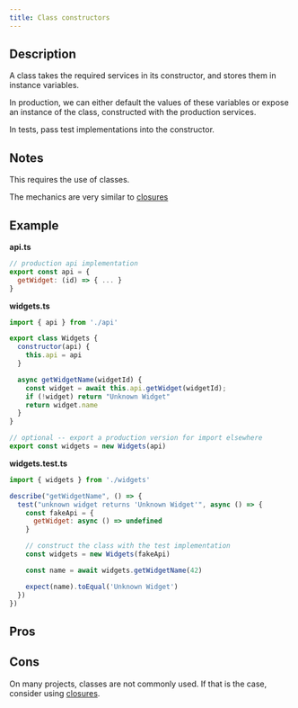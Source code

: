 ```yaml
---
title: Class constructors
---
```


## Description

A class takes the required services in its constructor, and stores them in instance variables.

In production, we can either default the values of these variables or expose an instance of the class, constructed with the production services.

In tests, pass test implementations into the constructor.

## Notes

This requires the use of classes.

The mechanics are very similar to [closures](./closures)

## Example

**api.ts**

```js
// production api implementation
export const api = {
  getWidget: (id) => { ... }
}
```

**widgets.ts**
```js
import { api } from './api'

export class Widgets {
  constructor(api) {
    this.api = api
  }

  async getWidgetName(widgetId) {
    const widget = await this.api.getWidget(widgetId);
    if (!widget) return "Unknown Widget"
    return widget.name
  }
}

// optional -- export a production version for import elsewhere
export const widgets = new Widgets(api)

```

**widgets.test.ts**
```js
import { widgets } from './widgets'

describe("getWidgetName", () => {
  test("unknown widget returns 'Unknown Widget'", async () => {
    const fakeApi = {
      getWidget: async () => undefined
    }

    // construct the class with the test implementation
    const widgets = new Widgets(fakeApi)

    const name = await widgets.getWidgetName(42)

    expect(name).toEqual('Unknown Widget')
  })
})
```

## Pros



## Cons

On many projects, classes are not commonly used. If that is the case, consider using [closures](./closures).
